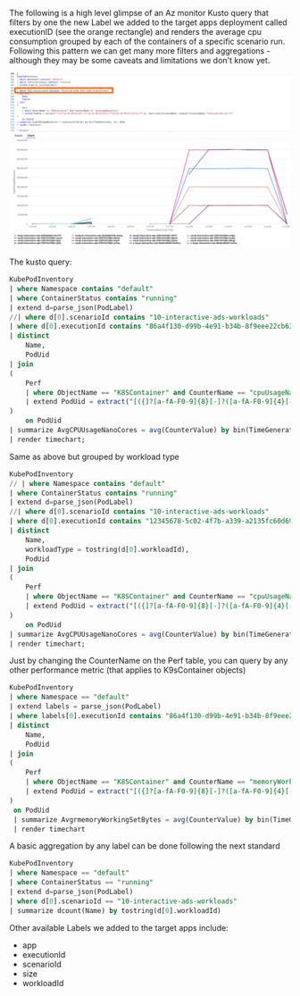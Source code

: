 The following is a high level glimpse of an Az monitor Kusto query that filters by one the new Label we added to the target apps deployment called executionID (see the orange rectangle) and renders the average cpu consumption grouped by each of the containers of a specific scenario run. Following this pattern we can get many more filters and aggregations - although they may be some caveats and limitations we don't know yet.


![alt text](aver-cpu-consumption-by-executionid.png)


The kusto query:
``` sql
KubePodInventory
| where Namespace contains "default"
| where ContainerStatus contains "running"
| extend d=parse_json(PodLabel)
//| where d[0].scenarioId contains "10-interactive-ads-workloads"
| where d[0].executionId contains "86a4f130-d99b-4e91-b34b-8f9eee22cb63"
| distinct 
    Name,
    PodUid
| join
(
    Perf
    | where ObjectName == "K8SContainer" and CounterName == "cpuUsageNanoCores" 
    | extend PodUid = extract("[({]?[a-fA-F0-9]{8}[-]?([a-fA-F0-9]{4}[-]?){3}[a-fA-F0-9]{12}[})]?",0, substring(InstanceName, indexof(InstanceName,"ContainerService")))
)
    on PodUid
| summarize AvgCPUUsageNanoCores = avg(CounterValue) by bin(TimeGenerated, 1m), Name
| render timechart;
```

Same as above but grouped by workload type
```sql
KubePodInventory
// | where Namespace contains "default"
| where ContainerStatus contains "running"
| extend d=parse_json(PodLabel)
//| where d[0].scenarioId contains "10-interactive-ads-workloads"
| where d[0].executionId contains "12345678-5c02-4f7b-a339-a2135fc60d69"
| distinct 
    Name,
    workloadType = tostring(d[0].workloadId),
    PodUid
| join
(
    Perf
    | where ObjectName == "K8SContainer" and CounterName == "cpuUsageNanoCores" 
    | extend PodUid = extract("[({]?[a-fA-F0-9]{8}[-]?([a-fA-F0-9]{4}[-]?){3}[a-fA-F0-9]{12}[})]?",0, substring(InstanceName, indexof(InstanceName,"ContainerService")))
)
    on PodUid
| summarize AvgCPUUsageNanoCores = avg(CounterValue) by bin(TimeGenerated, 1m), workloadType
| render timechart;

```

Just by changing the CounterName on the Perf table, you can query by any other performance metric (that applies to K9sContainer objects)

``` sql
KubePodInventory
| where Namespace == "default"
| extend labels = parse_json(PodLabel)
| where labels[0].executionId contains "86a4f130-d99b-4e91-b34b-8f9eee22cb63"
| distinct 
    Name,
    PodUid
| join 
(
    Perf
    | where ObjectName == "K8SContainer" and CounterName == "memoryWorkingSetBytes" 
    | extend PodUid = extract("[({]?[a-fA-F0-9]{8}[-]?([a-fA-F0-9]{4}[-]?){3}[a-fA-F0-9]{12}[})]?",0, substring(InstanceName, indexof(InstanceName,"ContainerService")))
)
 on PodUid
 | summarize AvgrmemoryWorkingSetBytes = avg(CounterValue) by bin(TimeGenerated, 1m), Name
 | render timechart 
 ```

A basic aggregation by any label can be done following the next standard
``` sql
KubePodInventory
| where Namespace == "default"
| where ContainerStatus == "running"
| extend d=parse_json(PodLabel)
| where d[0].scenarioId == "10-interactive-ads-workloads"
| summarize dcount(Name) by tostring(d[0].workloadId)
```

Other available Labels we added to the target apps include:
* app
* executionId
* scenarioId
* size
* workloadId